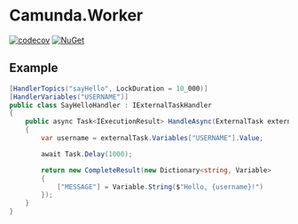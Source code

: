 # Camunda.Worker

[![codecov](https://codecov.io/gh/AMalininHere/camunda-worker-dotnet/branch/master/graph/badge.svg)](https://codecov.io/gh/AMalininHere/camunda-worker-dotnet)
[![NuGet](https://img.shields.io/nuget/v/Camunda.Worker.svg)](https://www.nuget.org/packages/Camunda.Worker)

## Example

```csharp
[HandlerTopics("sayHello", LockDuration = 10_000)]
[HandlerVariables("USERNAME")]
public class SayHelloHandler : IExternalTaskHandler
{
    public async Task<IExecutionResult> HandleAsync(ExternalTask externalTask)
    {
        var username = externalTask.Variables["USERNAME"].Value;

        await Task.Delay(1000);

        return new CompleteResult(new Dictionary<string, Variable>
        {
            ["MESSAGE"] = Variable.String($"Hello, {username}!")
        });
    }
}
```
